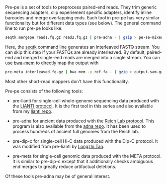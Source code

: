 Pre-pe is a set of tools to preprocess paired-end reads. They trim generic
sequencing adapters, clip experiement specific adapters, identify inline
barcodes and merge overlapping ends. Each tool in pre-pe has very similar
functionality but for different data types (see below). The general command
line to run pre-pe looks like:

```sh
seqtk mergepe read1.fq.gz read2.fq.gz | pre-adna - | gzip > pe-se-mixed.fq.gz
```
Here, the [seqtk][seqtk] command line generates an interleaved FASTQ stream.
You can skip this step if your FASTQs are already interleaved. By default,
paired-end and merged single-end reads are merged into a single stream. You can
use [bwa-mem][bwa] to directly map the output with

```sh
pre-meta interleaved.fq.gz | bwa mem -p ref.fa - | gzip > output.sam.gz
```
Most other short-read mappers don't have this functionality.

Pre-pe consists of the following tools:

* pre-lianti for single-cell whole-genome sequencing data produced with the
  [LIANTI protocol][lianti]. It is the first tool in this series and also
  available from my [lianti repo][lianti-repo].

* pre-adna for ancient data produced with the [Reich Lab protocol][udg]. This
  program is also available from the [adna repo][adna]. It has been used to
  process hundreds of ancient full genomes from the Reich lab.

* pre-dip-c for single-cell Hi-C data produced with the Dip-C protocol. It was
  modified from pre-lianti by [Longzhi Tan][longzhi].

* pre-meta for single-cell genomic data produced with the META protocol. It is
  similar to pre-dip-c except that it additionally checks ambiguous end merges
  to greatly reduce artifactual deletions.

Of these tools pre-adna may be of general interest.

[seqtk]: https://github.com/lh3/seqtk
[bwa]: https://github.com/lh3/bwa
[udg]: https://www.ncbi.nlm.nih.gov/pmc/articles/PMC4275898/
[adna]: https://github.com/DReichLab/adna
[lianti]: https://www.ncbi.nlm.nih.gov/pubmed/28408603
[lianti-repo]: https://github.com/lh3/lianti
[longzhi]: https://github.com/tanlongzhi
